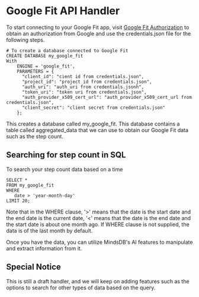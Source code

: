 # Google Fit API Handler

To start connecting to your Google Fit app, visit [Google Fit Authorization](https://developers.google.com/fit/rest/v1/get-started) to obtain an authorization from Google and use the credentials.json file for the following steps.

```
# To create a database connected to Google Fit
CREATE DATABASE my_google_fit
With 
    ENGINE = 'google_fit',
    PARAMETERS = {
      "client_id": "cient id from credentials.json",
      "project_id": "project id from credentials.json",
      "auth_uri": "auth_uri from credentials.jsonh",
      "token_uri": "token uri from credentials.json",
      "auth_provider_x509_cert_url": "auth_provider_x509_cert_url from credentials.json",
      "client_secret": "client secret from credentials.json"
    };
```

This creates a database called my_google_fit. This database contains a table called aggregated_data that we can use to obtain our Google Fit data such as the step count.


## Searching for step count in SQL

To search your step count data based on a time

```
SELECT *
FROM my_google_fit 
WHERE 
   date > 'year-month-day'
LIMIT 20;
```

Note that in the WHERE clause, '>' means that the date is the start date and the end date is the current date, '<' means that the date is the end date and the start date is about one month ago.
If WHERE clause is not supplied, the data is of the last month by default.

Once you have the data, you can utilize MindsDB's AI features to manipulate and extract information from it.

## Special Notice
This is still a draft handler, and we will keep on adding features such as the options to search for other types of data based on the query.